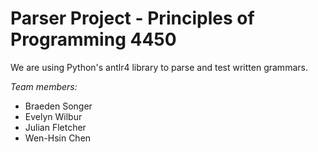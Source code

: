 # **Parser Project - Principles of Programming 4450**
We are using Python's antlr4 library to parse and test written grammars. 


*Team members:* 
* Braeden Songer
* Evelyn Wilbur
* Julian Fletcher
* Wen-Hsin Chen
